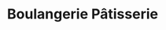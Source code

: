 ---
title: "Boulangerie Pâtisserie"
url: /paris/boulangerie-patisserie-avenue-de-flandre/
shop: boulangerie
---